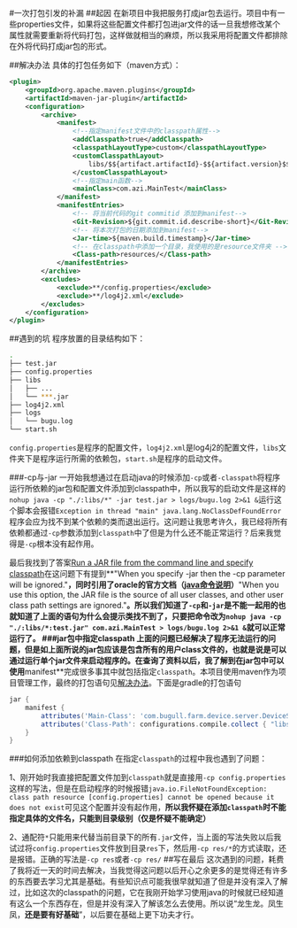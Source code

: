 #一次打包引发的补漏
##起因
在新项目中我把服务打成jar包去运行。项目中有一些properties文件，如果将这些配置文件都打包进jar文件的话一旦我想修改某个属性就需要重新将代码打包，这样做就相当的麻烦，所以我采用将配置文件都排除在外将代码打成jar包的形式。

##<span id="resolvent">解决办法</span>
具体的打包任务如下（maven方式）：

```xml
<plugin>
    <groupId>org.apache.maven.plugins</groupId>
    <artifactId>maven-jar-plugin</artifactId>
    <configuration>
        <archive>
            <manifest>
                <!--指定manifest文件中的classpath属性-->
                <addClasspath>true</addClasspath>
                <classpathLayoutType>custom</classpathLayoutType>
                <customClasspathLayout>
                    libs/$${artifact.artifactId}-$${artifact.version}$${dashClassifier?}.$${artifact.extension}
                </customClasspathLayout>
                <!--指定main函数-->
                <mainClass>com.azi.MainTest</mainClass>
            </manifest>
            <manifestEntries>
                <!-- 将当前代码的git commitid 添加到manifest-->
                <Git-Revision>${git.commit.id.describe-short}</Git-Revision>
                <!-- 将本次打包的日期添加到manifest-->
                <Jar-time>${maven.build.timestamp}</Jar-time>
                <!-- 在classpath中添加一个目录，我使用的是resource文件夹 -->
                <Class-path>resources/</Class-path>
            </manifestEntries>
        </archive>
        <excludes>
            <exclude>**/config.properties</exclude>
            <exclude>**/log4j2.xml</exclude>
        </excludes>
    </configuration>
</plugin>
```
##遇到的坑
程序放置的目录结构如下：

```bash
.
├── test.jar
├── config.properties
├── libs
│   ├── ...
│   └── ***.jar
├── log4j2.xml
├── logs
│   └── bugu.log
└── start.sh
```
`config.properties`是程序的配置文件，`log4j2.xml`是log4j2的配置文件，`libs`文件夹下是程序运行所需的依赖包，`start.sh`是程序的启动文件。

###-cp与-jar
一开始我想通过在启动java的时候添加`-cp`或者`-classpath`将程序运行所依赖的jar包和配置文件添加到classpath中，所以我写的启动文件是这样的`nohup java -cp "./:libs/*" -jar test.jar > logs/bugu.log 2>&1 &`运行这个脚本会报错`Exception in thread "main" java.lang.NoClassDefFoundError`程序会应为找不到某个依赖的类而退出运行。这问题让我思考许久，我已经将所有依赖都通过`-cp`参数添加到`classpath`中了但是为什么还不能正常运行？后来我觉得是`-cp`根本没有起作用。

最后我找到了答案[Run a JAR file from the command line and specify classpath](https://stackoverflow.com/questions/18413014/run-a-jar-file-from-the-command-line-and-specify-classpath)在这问题下有提到**"When you specify -jar then the -cp parameter will be ignored."**，同时引用了oracle的官方文档（[java命令说明](http://docs.oracle.com/javase/7/docs/technotes/tools/solaris/java.html#jar)）**"When you use this option, the JAR file is the source of all user classes, and other user class path settings are ignored."**。所以我们知道了`-cp`和`-jar`是不能一起用的也就知道了上面的语句为什么会提示类找不到了，只要把命令改为`nohup java -cp "./:libs/*:test.jar" com.azi.MainTest > logs/bugu.log 2>&1 &`就可以正常运行了。
###jar包中指定classpath
上面的问题已经解决了程序无法运行的问题，但是如上面所说的jar包应该是包含所有的用户class文件的，也就是说是可以通过运行单个jar文件来启动程序的。在查询了资料以后，我了解到在jar包中可以使用**manifest**完成很多事其中就包括指定`classpath`。本项目使用maven作为项目管理工作，最终的打包语句见[解决办法](#resolvent)。下面是gradle的打包语句

```groovy
jar {
    manifest {
        attributes('Main-Class': 'com.bugull.farm.device.server.DeviceServer')
        attributes('Class-Path': configurations.compile.collect { "libs/${it.getName()}" }.join(' ') )
    }
}
```
###如何添加依赖到classpath
在指定`classpath`的过程中我也遇到了问题：

1、刚开始时我直接把配置文件加到`classpath`就是直接用`-cp config.properties`这样的写法，但是在启动程序的时候报错`java.io.FileNotFoundException: class path resource [config.properties] cannot be opened because it does not exist`可见这个配置并没有起作用，**所以我怀疑在添加`classpath`时不能指定具体的文件名，只能到目录级别（仅是怀疑不能确定）**

2、通配符`*`只能用来代替当前目录下的所有`.jar`文件，当上面的写法失败以后我试过将`config.properties`文件放到目录`res`下，然后用`-cp res/*`的方式读取，还是报错。正确的写法是`-cp res`或者`-cp res/`
##写在最后
这次遇到的问题，耗费了我将近一天的时间去解决，当我觉得这问题以后开心之余更多的是觉得还有许多的东西要去学习尤其是基础。有些知识点可能我很早就知道了但是并没有深入了解过，比如这次的classpath的问题，它在我刚开始学习使用java的时候就已经知道有这么一个东西存在，但是并没有深入了解该怎么去使用。所以说“龙生龙。凤生凤，**还是要有好基础**”，以后要在基础上更下功夫才行。